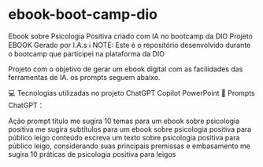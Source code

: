 # ebook-boot-camp-dio
Ebook sobre Psicologia Positiva criado com IA no bootcamp da DIO
Projeto EBOOK Gerado por I.A.s
ℹ️ NOTE: Este é o repositório desenvolvido durante o bootcamp que participei na plataforma da DIO

Projeto com o objetivo de gerar um ebook digital com as facilidades das ferramentas de IA.  os prompts seguem abaixo.


💻 Tecnologias utilizadas no projeto
ChatGPT
Copilot
PowerPoint
🧠 Prompts
ChatGPT：

Ação	prompt
título	me sugira 10 temas para um ebook sobre psicologia positiva
        me sugira subtítulos para um ebook sobre psicologia positiva para público leigo
conteúdo	escreva um texto sobre psicologia positiva para público leigo, considerando suas principais premissas e embasamento
          me sugira 10 práticas de psicologia positiva para leigos
